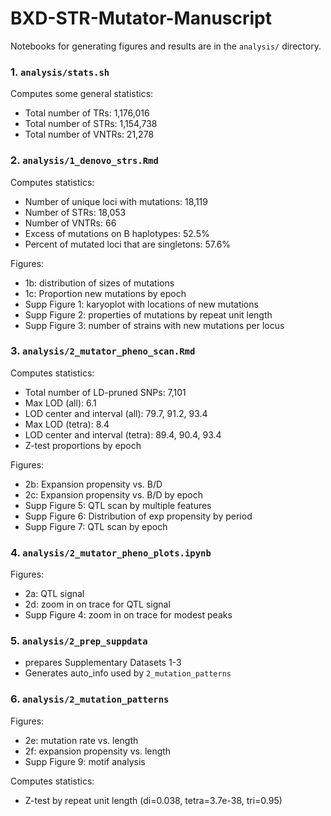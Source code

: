 # BXD-STR-Mutator-Manuscript

Notebooks for generating figures and results are in the `analysis/` directory.

### 1. `analysis/stats.sh` 

Computes some general statistics:
* Total number of TRs: 1,176,016
* Total number of STRs: 1,154,738
* Total number of VNTRs: 21,278

### 2. `analysis/1_denovo_strs.Rmd`

Computes statistics:
* Number of unique loci with mutations: 18,119
* Number of STRs: 18,053
* Number of VNTRs: 66
* Excess of mutations on B haplotypes: 52.5%
* Percent of mutated loci that are singletons: 57.6%

Figures:
* 1b: distribution of sizes of mutations
* 1c: Proportion new mutations by epoch
* Supp Figure 1: karyoplot with locations of new mutations
* Supp Figure 2: properties of mutations by repeat unit length
* Supp Figure 3: number of strains with new mutations per locus

### 3. `analysis/2_mutator_pheno_scan.Rmd`

Computes statistics:
* Total number of LD-pruned SNPs: 7,101
* Max LOD (all): 6.1
* LOD center and interval (all): 79.7, 91.2, 93.4
* Max LOD (tetra): 8.4
* LOD center and interval (tetra): 89.4, 90.4, 93.4
* Z-test proportions by epoch

Figures:
* 2b: Expansion propensity vs. B/D
* 2c: Expansion propensity vs. B/D by epoch
* Supp Figure 5: QTL scan by multiple features
* Supp Figure 6: Distribution of exp propensity by period
* Supp Figure 7: QTL scan by epoch

### 4. `analysis/2_mutator_pheno_plots.ipynb`

Figures:
* 2a: QTL signal
* 2d: zoom in on trace for QTL signal
* Supp Figure 4: zoom in on trace for modest peaks

### 5. `analysis/2_prep_suppdata`

* prepares Supplementary Datasets 1-3
* Generates auto_info used by `2_mutation_patterns`

### 6. `analysis/2_mutation_patterns`

Figures:
* 2e: mutation rate vs. length
* 2f: expansion propensity vs. length
* Supp Figure 9: motif analysis

Computes statistics:
* Z-test by repeat unit length (di=0.038, tetra=3.7e-38, tri=0.95)

